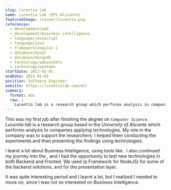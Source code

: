 ```yaml
---
slug: lucentia-lab
name: Lucentia Lab (EPS Alicante)
featuredImage: /career/lucentia.png
references:
  - development/web
  - development/business-intelligence
  - language/javascript
  - language/java
  - framework/angular-1
  - database/mysql
  - database/mongodb
  - technology/websockets
  - technology/pentaho
startDate: 2013-01-01
endDate: 2015-01-01
position: Software Engineer
website: https://lucentialab.com/en/
summary:
  format: mdx
  raw: |
    Lucentia lab is a research group which performs analysis in companies applying [nolink](development/business-intelligence) technologies. My role in the company was to support the researchers using web technologies.
---
```


This was my first job after finishing the degree on `Computer Science`. _Lucentia lab_ is a research group based in the _University of Alicante_ which performs analysis to companies applying [](development/business-intelligence) technologies. My role in the company was to support the researchers: I helped them conducting the experiments and then presenting the findings using [](development/web) technologies.

I learnt a lot about Business Intelligence, using tools like [](technology/pentaho). I also continued my journey into the [](development/web), and I had the opportunity to test new technologies in both Backend and Fronted. We used [](framework/sailsjs) (a Framework for NodeJS) for some of the backend solutions, and [](framework/angular-1) for the presentation layer.

It was quite interesting period and I learnt a lot, but I realized I needed to move on, since I was not so interested on Business Intelligence.
